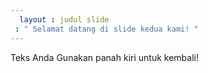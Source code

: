 ```yaml
---
  layout : judul slide
 : " Selamat datang di slide kedua kami! "
---
```

Teks Anda 
Gunakan panah kiri untuk kembali!
